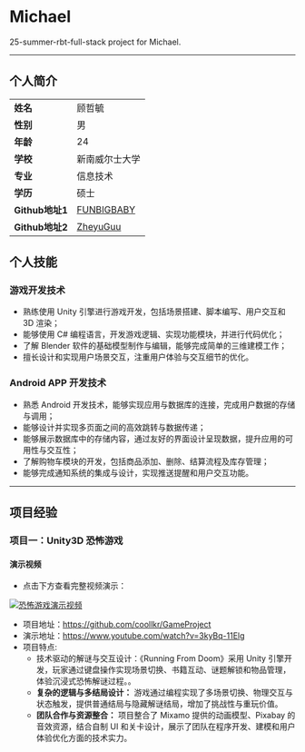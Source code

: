 # Michael

25-summer-rbt-full-stack project for Michael.

---

## 个人简介

| | |
| -- |-- |
| **姓名** | 顾哲毓 | 
| **性别** | 男 | 
| **年龄** | 24 | 
| **学校** | 新南威尔士大学 | 
| **专业** | 信息技术 | 
| **学历** | 硕士 | 
| **Github地址1** | [FUNBIGBABY](https://github.com/FUNBIGBABY) | 
| **Github地址2** | [ZheyuGuu](https://github.com/coollkr/GameProject) | 


## 个人技能

### 游戏开发技术
- 熟练使用 Unity 引擎进行游戏开发，包括场景搭建、脚本编写、用户交互和 3D 渲染；
- 能够使用 C# 编程语言，开发游戏逻辑、实现功能模块，并进行代码优化；
- 了解 Blender 软件的基础模型制作与编辑，能够完成简单的三维建模工作；
- 擅长设计和实现用户场景交互，注重用户体验与交互细节的优化。

### Android APP 开发技术
- 熟悉 Android 开发技术，能够实现应用与数据库的连接，完成用户数据的存储与调用；
- 能够设计并实现多页面之间的高效跳转与数据传递；
- 能够展示数据库中的存储内容，通过友好的界面设计呈现数据，提升应用的可用性与交互性；
- 了解购物车模块的开发，包括商品添加、删除、结算流程及库存管理；
- 能够完成通知系统的集成与设计，实现推送提醒和用户交互功能。

---

## 项目经验

### 项目一：Unity3D 恐怖游戏

#### 演示视频
- 点击下方查看完整视频演示：

[![恐怖游戏演示视频](https://img.youtube.com/vi/3kyBq-11Elg/maxresdefault.jpg)](https://www.youtube.com/watch?v=3kyBq-11Elg)

- 项目地址：https://github.com/coollkr/GameProject
- 演示地址：https://www.youtube.com/watch?v=3kyBq-11Elg
- 项目特点:
    - 技术驱动的解谜与交互设计：《Running From Doom》采用 Unity 引擎开发，玩家通过键盘操作实现场景切换、书籍互动、谜题解锁和物品管理，体验沉浸式恐怖解谜过程。。
    - **复杂的逻辑与多结局设计：** 游戏通过编程实现了多场景切换、物理交互与状态触发，提供普通结局与隐藏解谜结局，增加了挑战性与重玩价值。
    - **团队合作与资源整合：** 项目整合了 Mixamo 提供的动画模型、Pixabay 的音效资源，结合自制 UI 和关卡设计，展示了团队在程序开发、建模和用户体验优化方面的技术实力。

